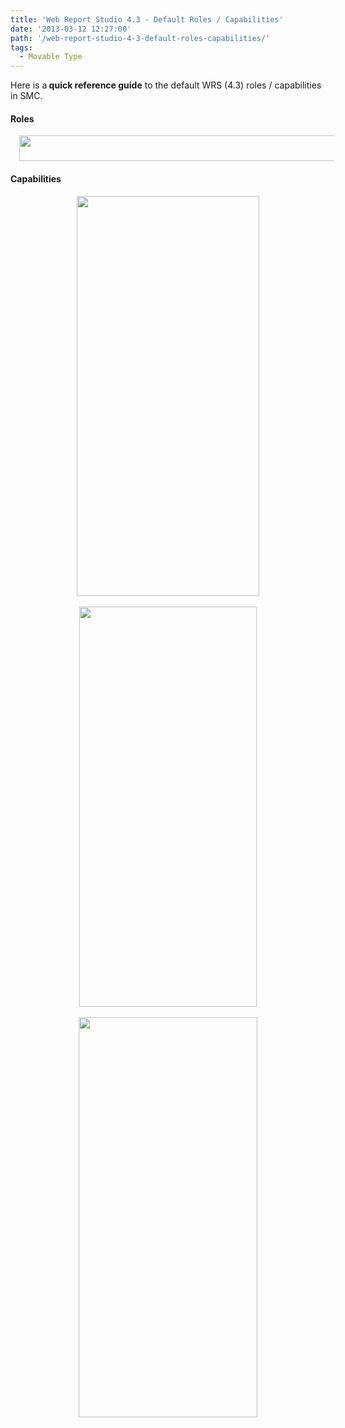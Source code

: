 ```yaml
---
title: 'Web Report Studio 4.3 - Default Roles / Capabilities'
date: '2013-03-12 12:27:00'
path: '/web-report-studio-4-3-default-roles-capabilities/'
tags:
  - Movable Type
---
```


Here is a<b> quick reference guide</b> to the default WRS (4.3) roles / capabilities in SMC.<br /><h4>Roles</h4><div style="clear: both; text-align: center;"><a href="http://1.bp.blogspot.com/-7jfdzPJFzeU/UT8bP_ZTUZI/AAAAAAAAAUo/jUw6w0R3dC4/s1600/Capture.PNG" style="margin-left: 1em; margin-right: 1em;"><img border="0" height="41" src="http://1.bp.blogspot.com/-7jfdzPJFzeU/UT8bP_ZTUZI/AAAAAAAAAUo/jUw6w0R3dC4/s640/Capture.PNG" width="640" /></a></div><h4>Capabilities</h4><div style="clear: both; text-align: center;"><a href="http://3.bp.blogspot.com/-14jbr54FuGc/UT8eEiXy9GI/AAAAAAAAAU4/NgVPqKqa-7M/s1600/Capture.PNG" style="margin-left: 1em; margin-right: 1em;"><img border="0" height="640" src="http://3.bp.blogspot.com/-14jbr54FuGc/UT8eEiXy9GI/AAAAAAAAAU4/NgVPqKqa-7M/s640/Capture.PNG" width="292" /></a></div><div style="clear: both; text-align: center;"><br /></div><div style="clear: both; text-align: center;"><a href="http://1.bp.blogspot.com/-1wwLCpHW4mg/UT8eRVNokmI/AAAAAAAAAVA/4FyTNdUhYaE/s1600/Capture.PNG" style="margin-left: 1em; margin-right: 1em;"><img border="0" height="640" src="http://1.bp.blogspot.com/-1wwLCpHW4mg/UT8eRVNokmI/AAAAAAAAAVA/4FyTNdUhYaE/s640/Capture.PNG" width="284" /></a></div><div style="clear: both; text-align: center;"><br /></div><div style="clear: both; text-align: center;"><a href="http://1.bp.blogspot.com/-V26qHAM0YeM/UT8fAlXVZoI/AAAAAAAAAVI/Ok31nD8kN6A/s1600/Capture.PNG" style="margin-left: 1em; margin-right: 1em;"><img border="0" height="640" src="http://1.bp.blogspot.com/-V26qHAM0YeM/UT8fAlXVZoI/AAAAAAAAAVI/Ok31nD8kN6A/s640/Capture.PNG" width="286" /></a></div><div style="clear: both; text-align: center;"><br /></div><div style="clear: both; text-align: center;"><br /></div><div style="clear: both; text-align: center;"><br /></div><br /><br />